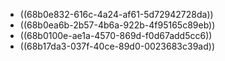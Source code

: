 - ((68b0e832-616c-4a24-af61-5d72942728da))
- ((68b0ea6b-2b57-4b6a-922b-4f95165c89eb))
- ((68b0100e-ae1a-4570-869d-f0d67add5cc6))
- ((68b17da3-037f-40ce-89d0-0023683c39ad))